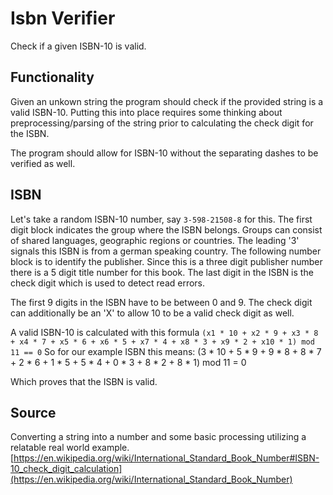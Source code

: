 # Isbn Verifier

Check if a given ISBN-10 is valid.

## Functionality

Given an unkown string the program should check if the provided string is a valid ISBN-10. Putting this into place
requires some thinking about preprocessing/parsing of the string prior to calculating the check digit for the ISBN.

The program should allow for ISBN-10 without the separating dashes to be verified as well.

## ISBN

Let's take a random ISBN-10 number, say `3-598-21508-8` for this. The first digit block indicates the group where the
ISBN belongs. Groups can consist of shared languages, geographic regions or countries. The leading '3' signals this ISBN
is from a german speaking country. The following number block is to identify the publisher. Since this is a three digit
publisher number there is a 5 digit title number for this book. The last digit in the ISBN is the check digit which is
used to detect read errors.

The first 9 digits in the ISBN have to be between 0 and 9. The check digit can additionally be an 'X' to allow 10 to be
a valid check digit as well.

A valid ISBN-10 is calculated with this
formula `(x1 * 10 + x2 * 9 + x3 * 8 + x4 * 7 + x5 * 6 + x6 * 5 + x7 * 4 + x8 * 3 + x9 * 2 + x10 * 1) mod 11 == 0`
So for our example ISBN this means:
(3 * 10 + 5 * 9 + 9 * 8 + 8 * 7 + 2 * 6 + 1 * 5 + 5 * 4 + 0 * 3 + 8 * 2 + 8 * 1) mod 11 = 0

Which proves that the ISBN is valid.

## Source

Converting a string into a number and some basic processing utilizing a relatable real world
example. [https://en.wikipedia.org/wiki/International_Standard_Book_Number#ISBN-10_check_digit_calculation](https://en.wikipedia.org/wiki/International_Standard_Book_Number)

